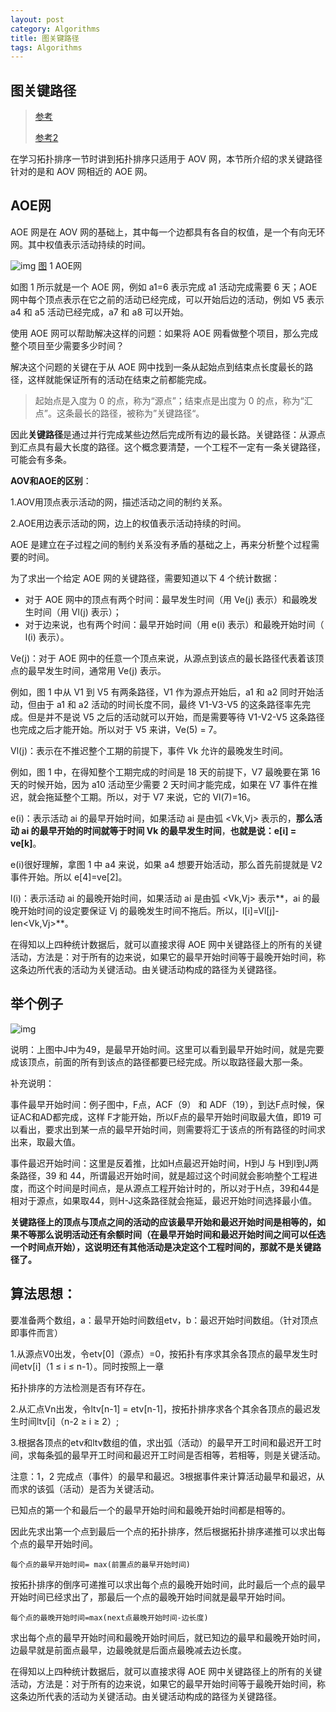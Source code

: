 ```yaml
---
layout: post
category: Algorithms
title: 图关键路径
tags: Algorithms
---
```


## 图关键路径

> [参考](https://www.cnblogs.com/jsgnadsj/p/3432820.html)
>
> [参考2](http://data.biancheng.net/view/44.html)

在学习拓扑排序一节时讲到拓扑排序只适用于 AOV 网，本节所介绍的求关键路径针对的是和 AOV 网相近的 AOE 网。

## AOE网

AOE 网是在 AOV 网的基础上，其中每一个边都具有各自的权值，是一个有向无环网。其中权值表示活动持续的时间。

![img](https://cdn.jsdelivr.net/gh/mafulong/mdPic@vv1/v1/190.png)
[图](http://data.biancheng.net/view/200.html) 1 AOE网
 

如图 1 所示就是一个 AOE 网，例如 a1=6 表示完成 a1 活动完成需要 6 天；AOE 网中每个顶点表示在它之前的活动已经完成，可以开始后边的活动，例如 V5 表示 a4 和 a5 活动已经完成，a7 和 a8 可以开始。

使用 AOE 网可以帮助解决这样的问题：如果将 AOE 网看做整个项目，那么完成整个项目至少需要多少时间？

解决这个问题的关键在于从 AOE 网中找到一条从起始点到结束点长度最长的路径，这样就能保证所有的活动在结束之前都能完成。

> 起始点是入度为 0 的点，称为“源点”；结束点是出度为 0 的点，称为“汇点”。这条最长的路径，被称为”关键路径“。



因此**关键路径**是通过并行完成某些边然后完成所有边的最长路。关键路径：从源点到汇点具有最大长度的路径。这个概念要清楚，一个工程不一定有一条关键路径，可能会有多条。

 

**AOV和AOE的区别**：

1.AOV用顶点表示活动的网，描述活动之间的制约关系。

2.AOE用边表示活动的网，边上的权值表示活动持续的时间。

AOE 是建立在子过程之间的制约关系没有矛盾的基础之上，再来分析整个过程需要的时间。





为了求出一个给定 AOE 网的关键路径，需要知道以下 4 个统计数据：

- 对于 AOE 网中的顶点有两个时间：最早发生时间（用 Ve(j) 表示）和最晚发生时间（用 Vl(j) 表示）；
- 对于边来说，也有两个时间：最早开始时间（用 e(i) 表示）和最晚开始时间（ l(i) 表示）。


Ve(j)：对于 AOE 网中的任意一个顶点来说，从源点到该点的最长路径代表着该顶点的最早发生时间，通常用 Ve(j) 表示。

例如，图 1 中从 V1 到 V5 有两条路径，V1 作为源点开始后，a1 和 a2 同时开始活动，但由于 a1 和 a2 活动的时间长度不同，最终 V1-V3-V5 的这条路径率先完成。但是并不是说 V5 之后的活动就可以开始，而是需要等待 V1-V2-V5 这条路径也完成之后才能开始。所以对于 V5 来讲，Ve(5) = 7。


Vl(j)：表示在不推迟整个工期的前提下，事件 Vk 允许的最晚发生时间。

例如，图 1 中，在得知整个工期完成的时间是 18 天的前提下，V7 最晚要在第 16 天的时候开始，因为 a10 活动至少需要 2 天时间才能完成，如果在 V7 事件在推迟，就会拖延整个工期。所以，对于 V7 来说，它的 Vl(7)=16。


e(i)：表示活动 ai 的最早开始时间，如果活动 ai 是由弧 <Vk,Vj> 表示的，**那么活动 ai 的最早开始的时间就等于时间 Vk 的最早发生时间**，**也就是说：e[i] = ve[k]**。

e(i)很好理解，拿图 1 中 a4 来说，如果 a4 想要开始活动，那么首先前提就是 V2 事件开始。所以 e[4]=ve[2]。


l(i)：表示活动 ai 的最晚开始时间，如果活动 ai 是由弧 <Vk,Vj> 表示**，ai 的最晚开始时间的设定要保证 Vj 的最晚发生时间不拖后。所以，l[i]=Vl[j]-len<Vk,Vj>**。

在得知以上四种统计数据后，就可以直接求得 AOE 网中关键路径上的所有的关键活动，方法是：对于所有的边来说，如果它的最早开始时间等于最晚开始时间，称这条边所代表的活动为关键活动。由关键活动构成的路径为关键路径。



 

## 举个例子

![img](https://cdn.jsdelivr.net/gh/mafulong/mdPic@vv1/v1/104.png)

说明：上图中J中为49，是最早开始时间。这里可以看到最早开始时间，就是完要成该顶点，前面的所有到该点的路径都要已经完成。所以取路径最大那一条。

补充说明：

事件最早开始时间：例子图中，F点，ACF（9） 和 ADF（19），到达F点时候，保证AC和AD都完成，这样 F才能开始，所以F点的最早开始时间取最大值，即19    可以看出，要求出到某一点的最早开始时间，则需要将汇于该点的所有路径的时间求出来，取最大值。

事件最迟开始时间：这里是反着推，比如H点最迟开始时间，H到J 与 H到I到J两条路径，39 和 44，所谓最迟开始时间，就是超过这个时间就会影响整个工程进度，而这个时间是时间点，是从源点工程开始计时的，所以对于H点，39和44是相对于源点，如果取44，则H-J这条路径就会拖延，最迟开始时间选择最小值。



**关键路径上的顶点与顶点之间的活动的应该最早开始和最迟开始时间是相等的，如果不等那么说明活动还有余额时间（在最早开始时间和最迟开始时间之间可以任选一个时间点开始），这说明还有其他活动是决定这个工程时间的，那就不是关键路径了。**



## 算法思想：

要准备两个数组，a：最早开始时间数组etv，b：最迟开始时间数组。（针对顶点即事件而言）

1.从源点V0出发，令etv[0]（源点）=0，按拓扑有序求其余各顶点的最早发生时间etv[i]（1 ≤ i ≤ n-1）。同时按照上一章

拓扑排序的方法检测是否有环存在。

2.从汇点Vn出发，令ltv[n-1] = etv[n-1]，按拓扑排序求各个其余各顶点的最迟发生时间ltv[i]（n-2 ≥ i ≥ 2）;

3.根据各顶点的etv和ltv数组的值，求出弧（活动）的最早开工时间和最迟开工时间，求每条弧的最早开工时间和最迟开工时间是否相等，若相等，则是关键活动。

注意：1，2 完成点（事件）的最早和最迟。3根据事件来计算活动最早和最迟，从而求的该弧（活动）是否为关键活动。



已知点的第一个和最后一个的最早开始时间和最晚开始时间都是相等的。

因此先求出第一个点到最后一个点的拓扑排序，然后根据拓扑排序递推可以求出每个点的最早开始时间。

```
每个点的最早开始时间= max(前置点的最早开始时间)
```

按拓扑排序的倒序可递推可以求出每个点的最晚开始时间，此时最后一个点的最早开始时间已经求出了，那最后一个点的最晚开始时间就是最早开始时间。

```
每个点的最晚开始时间=max(next点最晚开始时间-边长度)
```

求出每个点的最早开始时间和最晚开始时间后，就已知边的最早和最晚开始时间， 边最早就是前面点最早，边最晚就是后面点最晚减去边长度。

在得知以上四种统计数据后，就可以直接求得 AOE 网中关键路径上的所有的关键活动，方法是：对于所有的边来说，如果它的最早开始时间等于最晚开始时间，称这条边所代表的活动为关键活动。由关键活动构成的路径为关键路径。
